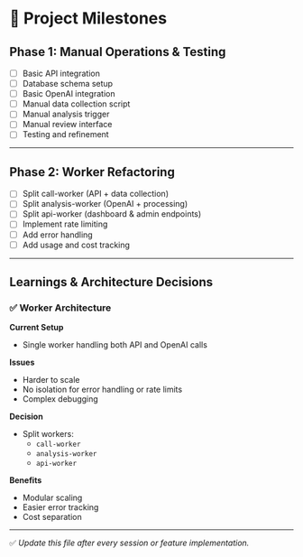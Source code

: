 # 📌 Project Milestones

## Phase 1: Manual Operations & Testing
- [ ] Basic API integration
- [ ] Database schema setup
- [ ] Basic OpenAI integration
- [ ] Manual data collection script
- [ ] Manual analysis trigger
- [ ] Manual review interface
- [ ] Testing and refinement

---

## Phase 2: Worker Refactoring
- [ ] Split call-worker (API + data collection)
- [ ] Split analysis-worker (OpenAI + processing)
- [ ] Split api-worker (dashboard & admin endpoints)
- [ ] Implement rate limiting
- [ ] Add error handling
- [ ] Add usage and cost tracking

---

## Learnings & Architecture Decisions

### ✅ Worker Architecture
**Current Setup**
- Single worker handling both API and OpenAI calls

**Issues**
- Harder to scale
- No isolation for error handling or rate limits
- Complex debugging

**Decision**
- Split workers:
  - `call-worker`
  - `analysis-worker`
  - `api-worker`

**Benefits**
- Modular scaling
- Easier error tracking
- Cost separation

---

✅ *Update this file after every session or feature implementation.*

